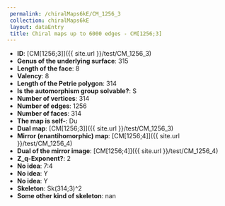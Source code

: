 ```yaml
--- 
 permalink: /chiralMaps6kE/CM_1256_3 
 collection: chiralMaps6kE
 layout: dataEntry
 title: Chiral maps up to 6000 edges - CM[1256;3]
---
```


- **ID**: [CM[1256;3]]({{ site.url }}/test/CM_1256_3)
- **Genus of the underlying surface**: 315
- **Length of the face**: 8
- **Valency**: 8
- **Length of the Petrie polygon**: 314
- **Is the automorphism group solvable?**: S
- **Number of vertices**: 314
- **Number of edges**: 1256
- **Number of faces**: 314
- **The map is self-**: Du
- **Dual map**: [CM[1256;3]]({{ site.url }}/test/CM_1256_3)
- **Mirror (enantihomorphic) map**: [CM[1256;4]]({{ site.url }}/test/CM_1256_4)
- **Dual of the mirror image**: [CM[1256;4]]({{ site.url }}/test/CM_1256_4)
- **Z_q-Exponent?**: 2
- **No idea**:  7:4
- **No idea**: Y
- **No idea**: Y
- **Skeleton**: Sk(314;3)^2
- **Some other kind of skeleton**: nan

